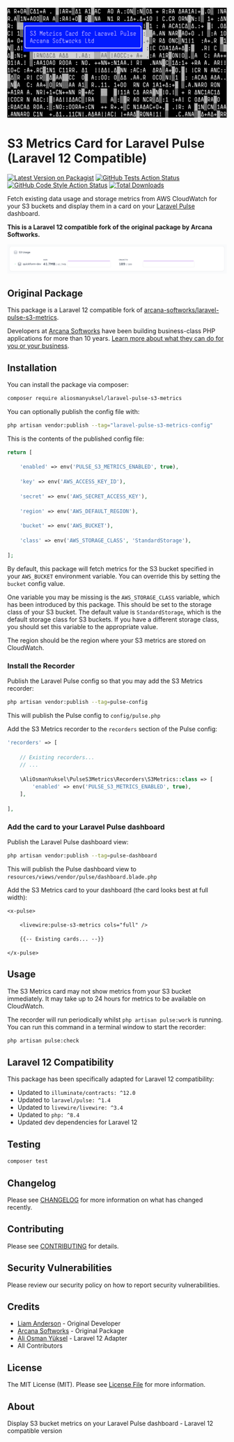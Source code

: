 ![Screenshot of the S3 Metrics Pulse card](art%2Fheader.png)

# S3 Metrics Card for Laravel Pulse (Laravel 12 Compatible)

[![Latest Version on Packagist](https://img.shields.io/packagist/v/aliosmanyuksel/laravel-pulse-s3-metrics.svg?style=flat-square)](https://packagist.org/packages/aliosmanyuksel/laravel-pulse-s3-metrics)
[![GitHub Tests Action Status](https://img.shields.io/github/actions/workflow/status/aliosmanyuksel/laravel-pulse-s3-metrics/run-tests.yml?branch=main&label=tests&style=flat-square)](https://github.com/aliosmanyuksel/laravel-pulse-s3-metrics/actions?query=workflow%3Arun-tests+branch%3Amain)
[![GitHub Code Style Action Status](https://img.shields.io/github/actions/workflow/status/aliosmanyuksel/laravel-pulse-s3-metrics/fix-php-code-style-issues.yml?branch=main&label=code%20style&style=flat-square)](https://github.com/aliosmanyuksel/laravel-pulse-s3-metrics/actions?query=workflow%3A"Fix+PHP+code+style+issues"+branch%3Amain)
[![Total Downloads](https://img.shields.io/packagist/dt/aliosmanyuksel/laravel-pulse-s3-metrics.svg?style=flat-square)](https://packagist.org/packages/aliosmanyuksel/laravel-pulse-s3-metrics)

Fetch existing data usage and storage metrics from AWS CloudWatch for your S3 buckets and display them in a card on your [Laravel Pulse](https://pulse.laravel.com/) dashboard.

**This is a Laravel 12 compatible fork of the original package by Arcana Softworks.**

![Screenshot of the S3 Metrics Pulse card](art%2Fscreenshot1.png)

## Original Package

This package is a Laravel 12 compatible fork of [arcana-softworks/laravel-pulse-s3-metrics](https://github.com/arcana-softworks/laravel-pulse-s3-metrics). 

Developers at [Arcana Softworks](https://arcana-softworks.co.uk) have been building business-class PHP applications for more than 10 years. [Learn more about what they can do for you or your business](https://arcana-softworks.co.uk).

## Installation

You can install the package via composer:

```bash
composer require aliosmanyuksel/laravel-pulse-s3-metrics
```

You can optionally publish the config file with:

```bash
php artisan vendor:publish --tag="laravel-pulse-s3-metrics-config"
```

This is the contents of the published config file:

```php
return [

    'enabled' => env('PULSE_S3_METRICS_ENABLED', true),

    'key' => env('AWS_ACCESS_KEY_ID'),

    'secret' => env('AWS_SECRET_ACCESS_KEY'),

    'region' => env('AWS_DEFAULT_REGION'),

    'bucket' => env('AWS_BUCKET'),

    'class' => env('AWS_STORAGE_CLASS', 'StandardStorage'),
    
];
```

By default, this package will fetch metrics for the S3 bucket specified in your `AWS_BUCKET` environment variable. You can override this by setting the `bucket` config value.

One variable you may be missing is the `AWS_STORAGE_CLASS` variable, which has been introduced by this package. This should be set to the storage class of your S3 bucket. The default value is `StandardStorage`, which is the default storage class for S3 buckets. If you have a different storage class, you should set this variable to the appropriate value.

The region should be the region where your S3 metrics are stored on CloudWatch.

### Install the Recorder

Publish the Laravel Pulse config so that you may add the S3 Metrics recorder:

```bash
php artisan vendor:publish --tag=pulse-config
```

This will publish the Pulse config to `config/pulse.php`

Add the S3 Metrics recorder to the `recorders` section of the Pulse config:

```php
'recorders' => [
    
    // Existing recorders...
    // ...
    
    \AliOsmanYuksel\PulseS3Metrics\Recorders\S3Metrics::class => [
        'enabled' => env('PULSE_S3_METRICS_ENABLED', true),
    ],
    
],
```

### Add the card to your Laravel Pulse dashboard

Publish the Laravel Pulse dashboard view:

```bash
php artisan vendor:publish --tag=pulse-dashboard
```

This will publish the Pulse dashboard view to `resources/views/vendor/pulse/dashboard.blade.php`

Add the S3 Metrics card to your dashboard (the card looks best at full width):

```blade
<x-pulse>

    <livewire:pulse-s3-metrics cols="full" />
    
    {{-- Existing cards... --}}
    
</x-pulse>
```

## Usage

The S3 Metrics card may not show metrics from your S3 bucket immediately. It may take up to 24 hours for metrics to be available on CloudWatch.

The recorder will run periodically whilst `php artisan pulse:work` is running. You can run this command in a terminal window to start the recorder:

```bash
php artisan pulse:check
```

## Laravel 12 Compatibility

This package has been specifically adapted for Laravel 12 compatibility:

- Updated to `illuminate/contracts: ^12.0`
- Updated to `laravel/pulse: ^1.4`
- Updated to `livewire/livewire: ^3.4`
- Updated to `php: ^8.4`
- Updated dev dependencies for Laravel 12

## Testing

```bash
composer test
```

## Changelog

Please see [CHANGELOG](CHANGELOG.md) for more information on what has changed recently.

## Contributing

Please see [CONTRIBUTING](CONTRIBUTING.md) for details.

## Security Vulnerabilities

Please review our security policy on how to report security vulnerabilities.

## Credits

- [Liam Anderson](https://github.com/liam-anderson) - Original Developer
- [Arcana Softworks](https://github.com/arcana-softworks) - Original Package
- [Ali Osman Yüksel](https://github.com/aliosmanyuksel) - Laravel 12 Adapter
- All Contributors

## License

The MIT License (MIT). Please see [License File](LICENSE.md) for more information.

## About

Display S3 bucket metrics on your Laravel Pulse dashboard - Laravel 12 compatible version